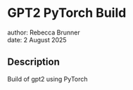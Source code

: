 # GPT2 PyTorch Build

author: Rebecca Brunner
<br>
date: 2 August 2025

## Description
Build of gpt2 using PyTorch
